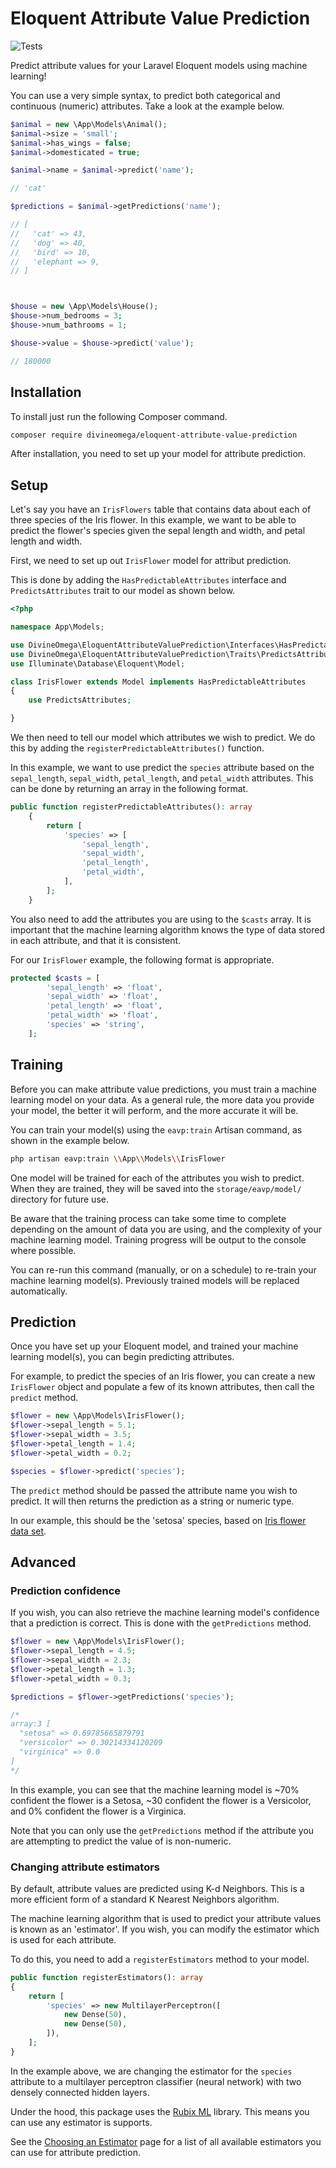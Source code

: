 # Eloquent Attribute Value Prediction

![Tests](https://github.com/DivineOmega/eloquent-attribute-value-prediction/workflows/Tests/badge.svg)

Predict attribute values for your Laravel Eloquent models using machine learning!

You can use a very simple syntax, to predict both categorical and continuous (numeric) attributes.
Take a look at the example below.

```php
$animal = new \App\Models\Animal();
$animal->size = 'small';
$animal->has_wings = false;
$animal->domesticated = true;

$animal->name = $animal->predict('name');

// 'cat'

$predictions = $animal->getPredictions('name');

// [
//   'cat' => 43,
//   'dog' => 40,
//   'bird' => 10,
//   'elephant => 9,
// ]



$house = new \App\Models\House();
$house->num_bedrooms = 3;
$house->num_bathrooms = 1;

$house->value = $house->predict('value');

// 180000
```

## Installation

To install just run the following Composer command.

```bash
composer require divineomega/eloquent-attribute-value-prediction
```

After installation, you need to set up your model for attribute prediction.

## Setup

Let's say you have an `IrisFlowers` table that contains data about each of 
three species of the Iris flower. In this example, we want to be able to 
predict the flower's species given the sepal length and width, and 
petal length and width.

First, we need to set up out `IrisFlower` model for attribut prediction.

This is done by adding the `HasPredictableAttributes` interface and 
`PredictsAttributes` trait to our model as shown below.

```php
<?php

namespace App\Models;

use DivineOmega\EloquentAttributeValuePrediction\Interfaces\HasPredictableAttributes;
use DivineOmega\EloquentAttributeValuePrediction\Traits\PredictsAttributes;
use Illuminate\Database\Eloquent\Model;

class IrisFlower extends Model implements HasPredictableAttributes
{
    use PredictsAttributes;

}
``` 

We then need to tell our model which attributes we wish to predict. We do this
by adding the `registerPredictableAttributes()` function. 

In this example, we want to use predict the `species` attribute based on the 
`sepal_length`, `sepal_width`, `petal_length`, and `petal_width` attributes.
This can be done by returning an array in the following format.

```php
public function registerPredictableAttributes(): array
    {
        return [
            'species' => [
                'sepal_length',
                'sepal_width',
                'petal_length',
                'petal_width',
            ],
        ];
    }
```

You also need to add the attributes you are using to the `$casts` array. 
It is important that the machine learning algorithm knows the type of data
stored in each attribute, and that it is consistent.

For our `IrisFlower` example, the following format is appropriate.

```php
protected $casts = [
        'sepal_length' => 'float',
        'sepal_width' => 'float',
        'petal_length' => 'float',
        'petal_width' => 'float',
        'species' => 'string',
    ];
``` 

## Training

Before you can make attribute value predictions, you must train a machine 
learning model on your data. As a general rule, the more data you provide
your model, the better it will perform, and the more accurate it will be.

You can train your model(s) using the `eavp:train` Artisan command, as shown
in the example below.

```bash
php artisan eavp:train \\App\\Models\\IrisFlower
```

One model will be trained for each of the attributes you wish to predict. When
they are trained, they will be saved into the `storage/eavp/model/` directory
for future use.

Be aware that the training process can take some time to complete depending 
on the amount of data you are using, and the complexity of your machine 
learning model. Training progress will be output to the console where possible.

You can re-run this command (manually, or on a schedule) to re-train your 
machine learning model(s). Previously trained models will be replaced 
automatically. 

## Prediction

Once you have set up your Eloquent model, and trained your machine learning 
model(s), you can begin predicting attributes.

For example, to predict the species of an Iris flower, you can create a new
`IrisFlower` object and populate a few of its known attributes, then call the
`predict` method.

```php
$flower = new \App\Models\IrisFlower();
$flower->sepal_length = 5.1;
$flower->sepal_width = 3.5;
$flower->petal_length = 1.4;
$flower->petal_width = 0.2;

$species = $flower->predict('species');  
```

The `predict` method should be passed the attribute name you wish to predict.
It will then returns the prediction as a string or numeric type. 

In our example, this should be the 'setosa'
species, based on [Iris flower data set](https://en.wikipedia.org/wiki/Iris_flower_data_set).

## Advanced

### Prediction confidence

If you wish, you can also retrieve the machine learning model's
confidence that a prediction is correct. This is done with the `getPredictions`
method.

```php
$flower = new \App\Models\IrisFlower();
$flower->sepal_length = 4.5;
$flower->sepal_width = 2.3;
$flower->petal_length = 1.3;
$flower->petal_width = 0.3;

$predictions = $flower->getPredictions('species');

/*
array:3 [
  "setosa" => 0.69785665879791
  "versicolor" => 0.30214334120209
  "virginica" => 0.0
]
*/
```

In this example, you can see that the machine learning model is ~70% confident
the flower is a Setosa, ~30 confident the flower is a Versicolor, and 0% 
confident the flower is a Virginica.

Note that you can only use the `getPredictions` method if the attribute you are
attempting to predict the value of is non-numeric. 

### Changing attribute estimators

By default, attribute values are predicted using K-d Neighbors. 
This is a more efficient form of a standard K Nearest Neighbors algorithm.

The machine learning algorithm that is used to predict your attribute values
is known as an 'estimator'. If you wish, you can modify the estimator which
is used for each attribute.

To do this, you need to add a `registerEstimators` method to your model.

```php
public function registerEstimators(): array
{
    return [
        'species' => new MultilayerPerceptron([
            new Dense(50),
            new Dense(50),
        ]),
    ];
}
```

In the example above, we are changing the estimator for the `species` attribute
to a multilayer perceptron classifier (neural network) with two densely connected 
hidden layers.

Under the hood, this package uses the [Rubix ML](https://rubixml.com/) library.
This means you can use any estimator is supports.

See the [Choosing an Estimator](https://docs.rubixml.com/en/latest/choosing-an-estimator.html)
page for a list of all available estimators you can use for attribute prediction.
